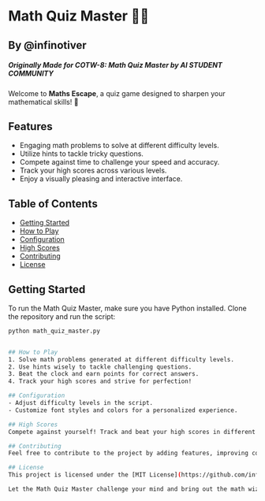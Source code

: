 # Math Quiz Master 🧮✨
## By @infinotiver
##### Originally Made for COTW-8: Math Quiz Master by AI STUDENT COMMUNITY

Welcome to **Maths Escape**, a quiz game designed to sharpen your mathematical skills! 🚀

## Features
- Engaging math problems to solve at different difficulty levels.
- Utilize hints to tackle tricky questions.
- Compete against time to challenge your speed and accuracy.
- Track your high scores across various levels.
- Enjoy a visually pleasing and interactive interface.

## Table of Contents
- [Getting Started](#getting-started)
- [How to Play](#how-to-play)
- [Configuration](#configuration)
- [High Scores](#high-scores)
- [Contributing](#contributing)
- [License](#license)

## Getting Started
To run the Math Quiz Master, make sure you have Python installed. Clone the repository and run the script:
```bash
python math_quiz_master.py


## How to Play
1. Solve math problems generated at different difficulty levels.
2. Use hints wisely to tackle challenging questions.
3. Beat the clock and earn points for correct answers.
4. Track your high scores and strive for perfection!

## Configuration
- Adjust difficulty levels in the script.
- Customize font styles and colors for a personalized experience.

## High Scores
Compete against yourself! Track and beat your high scores in different difficulty levels.

## Contributing
Feel free to contribute to the project by adding features, improving code, or fixing bugs. Follow the [Contribution Guide](https://github.com/infinotiver/Py-Invent/blob/master/CONTRIBUTING.md) for details.

## License
This project is licensed under the [MIT License](https://github.com/infinotiver/Py-Invent/blob/master/LICENSE).

Let the Math Quiz Master challenge your mind and bring out the math wizard in you! 🌟

